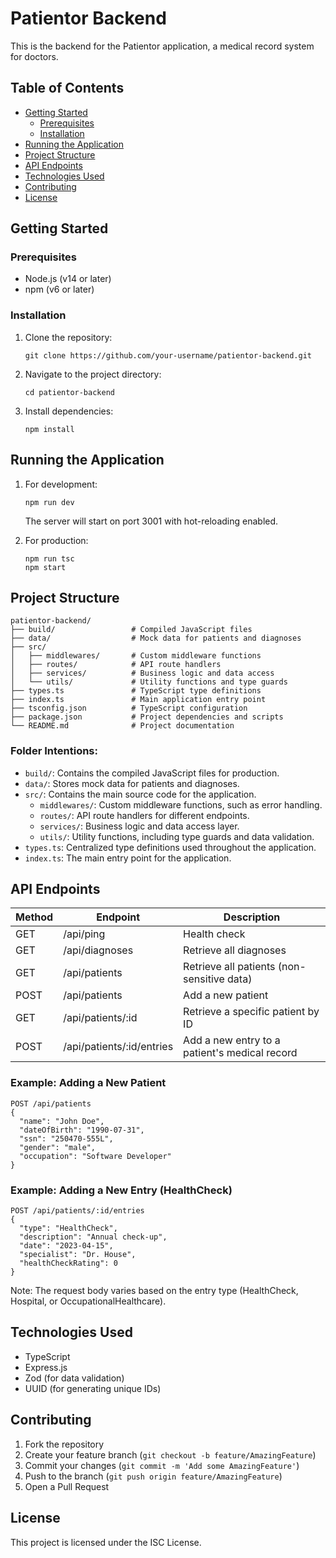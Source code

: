 # Patientor Backend

This is the backend for the Patientor application, a medical record system for doctors.

## Table of Contents

- [Getting Started](#getting-started)
  - [Prerequisites](#prerequisites)
  - [Installation](#installation)
- [Running the Application](#running-the-application)
- [Project Structure](#project-structure)
- [API Endpoints](#api-endpoints)
- [Technologies Used](#technologies-used)
- [Contributing](#contributing)
- [License](#license)

## Getting Started

### Prerequisites

- Node.js (v14 or later)
- npm (v6 or later)

### Installation

1. Clone the repository:
   ```
   git clone https://github.com/your-username/patientor-backend.git
   ```

2. Navigate to the project directory:
   ```
   cd patientor-backend
   ```

3. Install dependencies:
   ```
   npm install
   ```

## Running the Application

1. For development:
   ```
   npm run dev
   ```
   The server will start on port 3001 with hot-reloading enabled.

2. For production:
   ```
   npm run tsc
   npm start
   ```

## Project Structure

```
patientor-backend/
├── build/                 # Compiled JavaScript files
├── data/                  # Mock data for patients and diagnoses
├── src/
│   ├── middlewares/       # Custom middleware functions
│   ├── routes/            # API route handlers
│   ├── services/          # Business logic and data access
│   └── utils/             # Utility functions and type guards
├── types.ts               # TypeScript type definitions
├── index.ts               # Main application entry point
├── tsconfig.json          # TypeScript configuration
├── package.json           # Project dependencies and scripts
└── README.md              # Project documentation
```

### Folder Intentions:

- `build/`: Contains the compiled JavaScript files for production.
- `data/`: Stores mock data for patients and diagnoses.
- `src/`: Contains the main source code for the application.
  - `middlewares/`: Custom middleware functions, such as error handling.
  - `routes/`: API route handlers for different endpoints.
  - `services/`: Business logic and data access layer.
  - `utils/`: Utility functions, including type guards and data validation.
- `types.ts`: Centralized type definitions used throughout the application.
- `index.ts`: The main entry point for the application.

## API Endpoints

| Method | Endpoint | Description |
|--------|----------|-------------|
| GET    | /api/ping | Health check |
| GET    | /api/diagnoses | Retrieve all diagnoses |
| GET    | /api/patients | Retrieve all patients (non-sensitive data) |
| POST   | /api/patients | Add a new patient |
| GET    | /api/patients/:id | Retrieve a specific patient by ID |
| POST   | /api/patients/:id/entries | Add a new entry to a patient's medical record |

### Example: Adding a New Patient

```
POST /api/patients
{
  "name": "John Doe",
  "dateOfBirth": "1990-07-31",
  "ssn": "250470-555L",
  "gender": "male",
  "occupation": "Software Developer"
}
```

### Example: Adding a New Entry (HealthCheck)

```
POST /api/patients/:id/entries
{
  "type": "HealthCheck",
  "description": "Annual check-up",
  "date": "2023-04-15",
  "specialist": "Dr. House",
  "healthCheckRating": 0
}
```

Note: The request body varies based on the entry type (HealthCheck, Hospital, or OccupationalHealthcare).

## Technologies Used

- TypeScript
- Express.js
- Zod (for data validation)
- UUID (for generating unique IDs)

## Contributing

1. Fork the repository
2. Create your feature branch (`git checkout -b feature/AmazingFeature`)
3. Commit your changes (`git commit -m 'Add some AmazingFeature'`)
4. Push to the branch (`git push origin feature/AmazingFeature`)
5. Open a Pull Request

## License

This project is licensed under the ISC License.